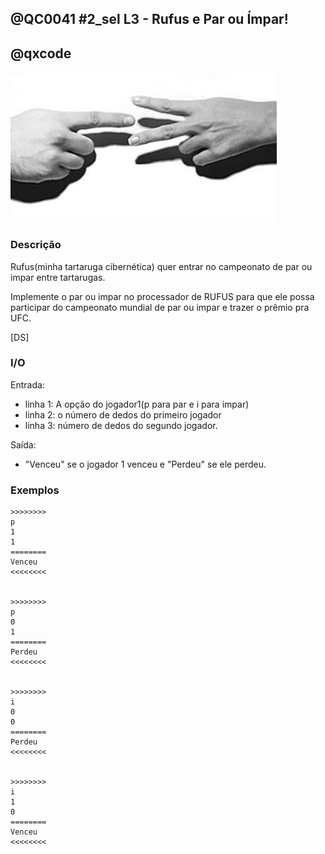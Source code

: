 ## @QC0041 #2_sel L3 - Rufus e Par ou Ímpar!
## @qxcode

![par ou impar](capa.jpg)

### Descrição
Rufus(minha tartaruga cibernética) quer entrar no campeonato de par ou impar entre tartarugas.

Implemente o par ou impar no processador de RUFUS para que ele possa participar do campeonato
mundial de par ou impar e trazer o prêmio pra UFC.

[DS]

### I/O

Entrada:
* linha 1: A opção do jogador1(p para par e i para impar)
* linha 2: o número de dedos do primeiro jogador
* linha 3: número de dedos do segundo jogador.

Saída:
* "Venceu" se o jogador 1 venceu e "Perdeu" se ele perdeu.

### Exemplos
```
>>>>>>>>
p
1
1
========
Venceu
<<<<<<<<


>>>>>>>>
p
0
1
========
Perdeu
<<<<<<<<


>>>>>>>>
i
0
0
========
Perdeu
<<<<<<<<


>>>>>>>>
i
1
0
========
Venceu
<<<<<<<<
```

<!---

>>>>>>>>
p
1 
2
========
Perdeu
<<<<<<<<


>>>>>>>>
p
2 
2
========
Venceu
<<<<<<<<


>>>>>>>>
i
2 
2
========
Perdeu
<<<<<<<<


>>>>>>>>
i
1 
2
========
Venceu
<<<<<<<<

--->